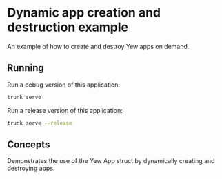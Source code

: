# Dynamic app creation and destruction example

An example of how to create and destroy Yew apps on demand.

## Running

Run a debug version of this application:

```bash
trunk serve
```

Run a release version of this application:

```bash
trunk serve --release
```

## Concepts

Demonstrates the use of the Yew App struct by dynamically creating and destroying apps.
